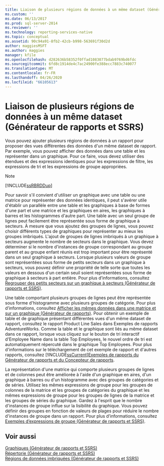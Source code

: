```yaml
---
title: Liaison de plusieurs régions de données à un même dataset (Générateur de rapports et SSRS) | Microsoft Docs
ms.custom: ''
ms.date: 06/13/2017
ms.prod: sql-server-2014
ms.reviewer: ''
ms.technology: reporting-services-native
ms.topic: conceptual
ms.assetid: 90c94a91-8fb2-42cb-b998-563691f30d2d
author: maggiesMSFT
ms.author: maggies
manager: kfile
ms.openlocfilehash: d282636b58352f0ffad1083077bdab9769bd6fdc
ms.sourcegitcommit: 6fd8c1914de4c7ac24900fe388ecc7883c740077
ms.translationtype: MT
ms.contentlocale: fr-FR
ms.lasthandoff: 04/26/2020
ms.locfileid: "66105613"
---
```

# <a name="linking-multiple-data-regions-to-the-same-dataset-report-builder-and-ssrs"></a>Liaison de plusieurs régions de données à un même dataset (Générateur de rapports et SSRS)
  Vous pouvez ajouter plusieurs régions de données à un rapport pour proposer des vues différentes des données d'un même dataset de rapport. Par exemple, vous pouvez afficher des données dans une table et les représenter dans un graphique. Pour ce faire, vous devez utiliser des étendues et des expressions identiques pour les expressions de filtre, les expressions de tri et les expressions de groupe appropriées.  
  
> [!NOTE]  
>  [!INCLUDE[ssRBRDDup](../../includes/ssrbrddup-md.md)]  
  
 Pour savoir s'il convient d'utiliser un graphique avec une table ou une matrice pour représenter des données identiques, il peut s'avérer utile d'établir un parallèle entre une table et les graphiques à base de formes d'une part et une matrice et les graphiques en aires, les graphiques à barres et les histogrammes d'autre part. Une table avec un seul groupe de lignes peut facilement être représentée sous forme de graphique à secteurs. À mesure que vous ajoutez des groupes de lignes, vous pouvez choisir différents types de graphiques pour représenter au mieux les groupes imbriqués. L'ajout de groupes de lignes imbriqués à un graphique à secteurs augmente le nombre de secteurs dans le graphique. Vous devez déterminer si le nombre d'instances de groupe correspondant au groupe parent et au groupe enfant réunis est trop important pour être représenté dans un seul graphique à secteurs. Lorsque plusieurs valeurs de groupe sont représentées sous forme de petits secteurs dans un graphique à secteurs, vous pouvez définir une propriété de telle sorte que toutes les valeurs en dessous d'un certain seuil soient représentées sous forme de graphique à secteurs à part entière. Pour plus d’informations, consultez [Regrouper des petits secteurs sur un graphique à secteurs &#40;Générateur de rapports et SSRS&#41;](collect-small-slices-on-a-pie-chart-report-builder-and-ssrs.md).  
  
 Une table comportant plusieurs groupes de lignes peut être représentée sous forme d'histogramme avec plusieurs groupes de catégorie. Pour plus d’informations, consultez [Afficher les mêmes données dans une matrice et sur un graphique &#40;Générateur de rapports&#41;](display-the-same-data-on-a-matrix-and-a-chart-report-builder.md). Pour obtenir un exemple de table et de graphique présentant différentes vues d'un même dataset de rapport, consultez le rapport Product Line Sales dans Exemples de rapports AdventureWorks. Comme la table et le graphique sont liés au même dataset dans ce rapport, lorsque vous cliquez sur le bouton de tri interactif d'Employee Name dans la table Top Employees, le nouvel ordre de tri est automatiquement répercuté dans le graphique Top Employees. Pour plus d'informations sur le téléchargement de cet exemple de rapport et d'autres rapports, consultez [!INCLUDE[ssCurrent](../../includes/sscurrent-md.md)][Exemples de rapports du Générateur de rapports et du Concepteur de rapports](https://go.microsoft.com/fwlink/?LinkId=198283).  
  
 La représentation d'une matrice qui comporte plusieurs groupes de lignes et de colonnes peut être améliorée à l'aide d'un graphique en aires, d'un graphique à barres ou d'un histogramme avec des groupes de catégories et de séries. Utilisez les mêmes expressions de groupe pour les groupes de colonnes de la matrice et les groupes de catégories du graphique et les mêmes expressions de groupe pour les groupes de lignes de la matrice et les groupes de séries du graphique. Gardez à l'esprit que le nombre d'instances de groupe influe sur la lisibilité du graphique. Vous pouvez définir des groupes en fonction de valeurs de plages pour réduire le nombre d'instances de groupe dans un rapport. Pour plus d’informations, consultez [Exemples d’expressions de groupe &#40;Générateur de rapports et SSRS&#41;](expression-examples-report-builder-and-ssrs.md).  
  
## <a name="see-also"></a>Voir aussi  
 [Graphiques &#40;Générateur de rapports et SSRS&#41;](charts-report-builder-and-ssrs.md)   
 [Répertorie &#40;Générateur de rapports et SSRS&#41;](tables-matrices-and-lists-report-builder-and-ssrs.md)   
 [Régions de données imbriquées &#40;Générateur de rapports et SSRS&#41;](nested-data-regions-report-builder-and-ssrs.md)  
  
  
